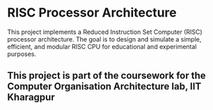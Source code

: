 # RISC Processor Architecture

This project implements a Reduced Instruction Set Computer (RISC) processor architecture. The goal is to design and simulate a simple, efficient, and modular RISC CPU for educational and experimental purposes.

## This project is part of the coursework for the Computer Organisation Architecture lab, IIT Kharagpur

